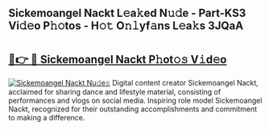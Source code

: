 ## Sickemoangel Nackt L𝚎a𝚔ed N𝚞𝚍e - Part-KS3 Vi𝚍𝚎o P𝚑𝚘tos - H𝚘𝚝 O𝚗𝚕yf𝚊ns L𝚎a𝚔s 3JQaA

# <h2><a href="http://kfddyjc.oniu.top/?m=Sickemoangel+Nackt">🔗👉 🔴 Sickemoangel Nackt P𝚑ot𝚘𝚜 V𝚒d𝚎o</a></h2>

[![Sickemoangel Nackt Nu𝚍e𝚜](https://i.imgur.com/0qMVB7G.gif)](http://kfddyjc.oniu.top/?m=Sickemoangel+Nackt)
Digital content creator Sickemoangel Nackt, acclaimed for sharing dance and lifestyle material, consisting of performances and vlogs on social media. Inspiring role model Sickemoangel Nackt, recognized for their outstanding accomplishments and commitment to making a difference.  
